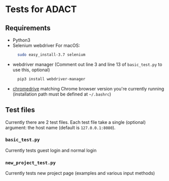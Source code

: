 # Tests for ADACT

## Requirements
- Python3
- Selenium webdriver
  For macOS:
  ```bash
    sudo easy_install-3.7 selenium
  ```
- webdriver manager (Comment out line 3 and line 13 of `basic_test.py` to use this, optional) 
  ```bash
    pip3 install webdriver-manager
  ```
- [chromedrive](https://chromedriver.chromium.org/) matching Chrome browser version you're currently running
  (installation path must be defined at `~/.bashrc`)

## Test files
Currently there are 2 test files. Each test file take a single (optional) argument: the host name
(default is `127.0.0.1:8080`).

### `basic_test.py`
Currently tests guest login and normal login

### `new_project_test.py`
Currently tests new project page (examples and various input methods)
